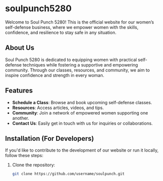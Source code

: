# soulpunch5280

Welcome to Soul Punch 5280! This is the official website for our women’s self-defense business, where we empower women with the skills, confidence, and resilience to stay safe in any situation.

## About Us

Soul Punch 5280 is dedicated to equipping women with practical self-defense techniques while fostering a supportive and empowering community. Through our classes, resources, and community, we aim to inspire confidence and strength in every woman.

## Features

- **Schedule a Class**: Browse and book upcoming self-defense classes.
- **Resources**: Access articles, videos, and tips.
- **Community**: Join a network of empowered women supporting one another.
- **Contact Us**: Easily get in touch with us for inquiries or collaborations.

## Installation (For Developers)

If you'd like to contribute to the development of our website or run it locally, follow these steps:

1. Clone the repository:
   ```bash
   git clone https://github.com/username/soulpunch.git

